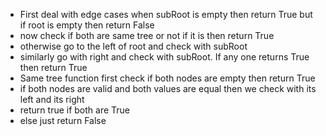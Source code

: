 - First deal with edge cases when subRoot is empty then return True but if root is empty then return False
- now check if both are same tree or not if it is then return True
- otherwise go to the left of root and check with subRoot
- similarly go with right and check with subRoot. If any one returns True then return True
- Same tree function first check if both nodes are empty then return True
- if both nodes are valid and both values are equal then we check with its left and its right 
- return true if both are True
- else just return False 